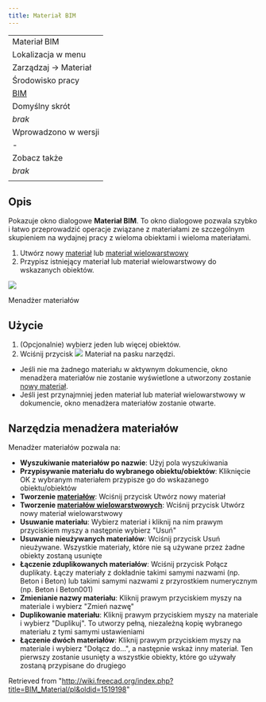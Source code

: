 ```yaml
---
title: Materiał BIM
---
```

|  |
| --- |
| Materiał BIM |
| Lokalizacja w menu |
| Zarządzaj → Materiał |
| Środowisko pracy |
| [BIM](/BIM_Workbench/pl "BIM Workbench/pl") |
| Domyślny skrót |
| *brak* |
| Wprowadzono w wersji |
| - |
| Zobacz także |
| *brak* |
|  |

## Opis

Pokazuje okno dialogowe **Materiał BIM**. To okno dialogowe pozwala szybko i łatwo przeprowadzić operacje związane z materiałami ze szczególnym skupieniem na wydajnej pracy z wieloma obiektami i wieloma materiałami.

1. Utwórz nowy [materiał](/Arch_SetMaterial/pl "Arch SetMaterial/pl") lub [materiał wielowarstwowy](/Arch_MultiMaterial/pl "Arch MultiMaterial/pl")
2. Przypisz istniejący materiał lub materiał wielowarstwowy do wskazanych obiektów.

![](/images/BIM_materials_screenshot.png)

Menadżer materiałów

## Użycie

1. (Opcjonalnie) wybierz jeden lub więcej obiektów.
2. Wciśnij przycisk ![](/images/BIM_Material.svg) Materiał na pasku narzędzi.

* Jeśli nie ma żadnego materiału w aktywnym dokumencie, okno menadżera materiałów nie zostanie wyświetlone a utworzony zostanie [nowy materiał](/Arch_SetMaterial/pl "Arch SetMaterial/pl").
* Jeśli jest przynajmniej jeden materiał lub materiał wielowarstwowy w dokumencie, okno menadżera materiałów zostanie otwarte.

## Narzędzia menadżera materiałów

Menadżer materiałów pozwala na:

* **Wyszukiwanie materiałów po nazwie**: Użyj pola wyszukiwania
* **Przypisywanie materiału do wybranego obiektu/obiektów**: Kliknięcie OK z wybranym materiałem przypisze go do wskazanego obiektu/obiektów
* **Tworzenie [materiałów](/Arch_SetMaterial/pl "Arch SetMaterial/pl")**: Wciśnij przycisk Utwórz nowy materiał
* **Tworzenie [materiałów wielowarstwowych](/Arch_MultiMaterial/pl "Arch MultiMaterial/pl")**: Wciśnij przycisk Utwórz nowy materiał wielowarstwowy
* **Usuwanie materiału**: Wybierz materiał i kliknij na nim prawym przyciskiem myszy a następnie wybierz "Usuń"
* **Usuwanie nieużywanych materiałów**: Wciśnij przycisk Usuń nieużywane. Wszystkie materiały, które nie są używane przez żadne obiekty zostaną usunięte
* **Łączenie zduplikowanych materiałów**: Wciśnij przycisk Połącz duplikaty. Łączy materiały z dokładnie takimi samymi nazwami (np. Beton i Beton) lub takimi samymi nazwami z przyrostkiem numerycznym (np. Beton i Beton001)
* **Zmienianie nazwy materiału**: Kliknij prawym przyciskiem myszy na materiale i wybierz "Zmień nazwę"
* **Duplikowanie materiału**: Kliknij prawym przyciskiem myszy na materiale i wybierz "Duplikuj". To utworzy pełną, niezależną kopię wybranego materiału z tymi samymi ustawieniami
* **Łączenie dwóch materiałów**: Kliknij prawym przyciskiem myszy na materiale i wybierz "Dołącz do...", a następnie wskaż inny materiał. Ten pierwszy zostanie usunięty a wszystkie obiekty, które go używały zostaną przypisane do drugiego

Retrieved from "<http://wiki.freecad.org/index.php?title=BIM_Material/pl&oldid=1519198>"